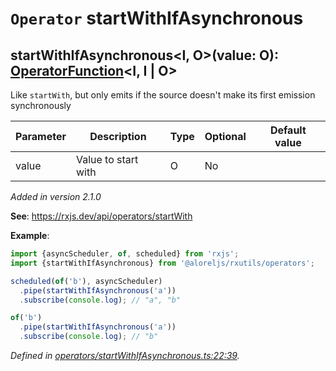 # `Operator` startWithIfAsynchronous

## startWithIfAsynchronous\<I, O>(value: O): [OperatorFunction](https://rxjs.dev/api/index/interface/OperatorFunction)\<I, I | O>

Like <code>startWith</code>, but only emits if the source doesn't make its first emission synchronously

| **Parameter** | **Description** | **Type** | **Optional** | **Default value** |
|---------------|-----------------|----------|--------------|-------------------|
| value | Value to start with | <span>O</span> | No |  |

*Added in version 2.1.0*

**See**: https://rxjs.dev/api/operators/startWith

**Example**:
```typescript
import {asyncScheduler, of, scheduled} from 'rxjs';
import {startWithIfAsynchronous} from '@aloreljs/rxutils/operators';

scheduled(of('b'), asyncScheduler)
  .pipe(startWithIfAsynchronous('a'))
  .subscribe(console.log); // "a", "b"

of('b')
  .pipe(startWithIfAsynchronous('a'))
  .subscribe(console.log); // "b"
```

*Defined in [operators/startWithIfAsynchronous.ts:22:39](https://github.com/Alorel/rxutils/blob/9057654/projects/rxutils/operators/startWithIfAsynchronous.ts#L22).*